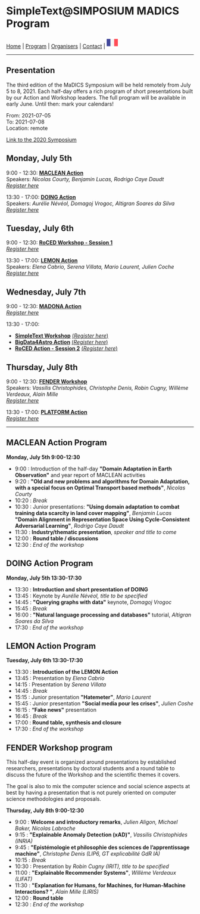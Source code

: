 
# SimpleText@SIMPOSIUM MADICS Program

[Home](https://simpletext-madics.github.io/2021/simposium-madics/en) | [Program](https://simpletext-madics.github.io/2021/simposium-madics/en/program) | [Organisers](https://simpletext-madics.github.io/2021/simposium-madics/en/organisers) | [Contact](https://simpletext-madics.github.io/2021/simposium-madics/en/contact) | [<img src="../FR.png" width="30">](https://simpletext-madics.github.io/2021/simposium-madics/fr/program)

---

## Presentation
The third edition of the MaDICS Symposium will be held remotely from July 5 to 8, 2021. Each half-day offers a rich program of short presentations built by our Action and Workshop leaders. The full program will be available in early June. Until then: mark your calendars!

From: 2021-07-05  
To: 2021-07-08  
Location: remote

[Link to the 2020 Symposium](https://www.madics.fr/event/titre1590987414-8992/)

## Monday, July 5th
9:00 - 12:30: **[MACLEAN Action](https://www.madics.fr/actions/maclean/)**   
Speakers: *Nicolas Courty, Benjamin Lucas, Rodrigo Caye Daudt*   
[*Register here*](https://www.madics.fr/manifestations/organisation/inscription/?manif=1617704707.3351&group=MACLEAN)

13:30 - 17:00: **[DOING Action](https://www.madics.fr/actions/doing/)**   
Speakers: *Aurélie Névéol, Domagoj Vrogoc, Altigran Soares da Silva*   
[*Register here*](https://www.madics.fr/manifestations/organisation/inscription/?manif=1617704707.3351&group=DOING)

## Tuesday, July 6th
9:00 - 12:30: **[RoCED Workshop - Session 1](https://www.madics.fr/ateliers/roced/)**   
[*Register here*](https://www.madics.fr/manifestations/organisation/inscription/?manif=1617704707.3351&group=RoCED)

13:30 - 17:00: **[LEMON Action](https://www.madics.fr/actions/lemon/)**   
Speakers: *Elena Cabrio, Serena Villata, Mario Laurent, Julien Coche*   
[*Register here*](https://www.madics.fr/manifestations/organisation/inscription/?manif=1617704707.3351&group=LEMON)

## Wednesday, July 7th
9:00 - 12:30: **[MADONA Action](https://www.madics.fr/actions/madona/)**   
[*Register here*](https://www.madics.fr/manifestations/organisation/inscription/?manif=1617704707.3351&group=MADONA)

13:30 - 17:00:
* **[SimpleText Workshop](https://www.madics.fr/ateliers/simpletext/)** [(*Register here*)](https://www.madics.fr/manifestations/organisation/inscription/?manif=1617704707.3351&group=SimpleText)
* **[BigData4Astro Action](https://www.madics.fr/actions/bigdata4astro/)** [(*Register here*)](https://www.madics.fr/manifestations/organisation/inscription/?manif=1617704707.3351&group=BigData4Astro)
* **[RoCED Action - Session 2](https://www.madics.fr/ateliers/RoCED/)** [(*Register here*)](https://www.madics.fr/manifestations/organisation/inscription/?manif=1617704707.3351&group=RoCED%202)

## Thursday, July 8th
9:00 - 12:30: **[FENDER Workshop](https://www.madics.fr/ateliers/fender/)**   
Speakers: *Vassilis Christophides, Christophe Denis, Robin Cugny, Willème Verdeaux, Alain Mille*   
[*Register here*](https://www.madics.fr/manifestations/organisation/inscription/?manif=1617704707.3351&group=FENDER)

13:30 - 17:00: **[PLATFORM Action](https://www.madics.fr/actions/platform/)**   
[*Register here*](https://www.madics.fr/manifestations/organisation/inscription/?manif=1617704707.3351&group=PLATFORM)

---

## MACLEAN Action Program
**Monday, July 5th 9:00-12:30**  
* 9:00 : Introduction of the half-day **"Domain Adaptation in Earth Observation"** and year report of MACLEAN activities  
* 9:20 : **"Old and new problems and algorithms for Domain Adaptation, with a special focus on Optimal Transport based methods"**, *Nicolas Courty*  
* 10:20 : *Break*  
* 10:30 : Junior presentations: **"Using domain adaptation to combat training data scarcity in land cover mapping"**, *Benjamin Lucas*  
**"Domain Alignment in Representation Space Using Cycle-Consistent Adversarial Learning"**, *Rodrigo Caye Daudt*  
* 11:30 : **Industry/thematic presentation**, *speaker and title to come*  
* 12:00 : **Round table / discussions**  
* 12:30 : *End of the workshop*

## DOING Action Program
**Monday, July 5th 13:30-17:30**  
* 13:30 : **Introduction and short presentation of DOING**  
* 13:45 : Keynote by *Aurélie Névéol, title to be specified*
* 14:45 : **"Querying graphs with data"** keynote, *Domagoj Vrogoc*
* 15:45 : *Break*  
* 16:00 : **"Natural language processing and databases"** tutorial, *Altigran Soares da Silva*
* 17:30 : *End of the workshop*

## LEMON Action Program
**Tuesday, July 6th 13:30-17:30**  
* 13:30 : **Introduction of the LEMON Action**  
* 13:45 : Presentation by *Elena Cabrio*
* 14:15 : Presentation by *Serena Villata*
* 14:45 : *Break*
* 15:15 : Junior presentation **"Hatemeter"**, *Mario Laurent*
* 15:45 : Junior presentation **"Social media pour les crises"**, *Julien Coshe*
* 16:15 : **“Fake news"** presentation
* 16:45 : *Break*  
* 17:00 : **Round table, synthesis and closure**
* 17:30 : *End of the workshop*

## FENDER Workshop program
This half-day event is organized around presentations by established researchers, presentations by doctoral students and a round table to discuss the future of the Workshop and the scientific themes it covers.

The goal is also to mix the computer science and social science aspects at best by having a presentation that is not purely oriented on computer science methodologies and proposals.

**Thursday, July 8th 9:00-12:30**  
* 9:00 : **Welcome and introductory remarks**, *Julien Aligon, Michael Baker, Nicolas Labroche*
* 9:15 : **"Explainable Anomaly Detection (xAD)"**, *Vassilis Christophides (INRIA)*
* 9:45 : **"Epistémologie et philosophie des sciences de l’apprentissage machine"**, *Christophe Denis (LIP6, GT explicabilité GdR IA)*
* 10:15 : *Break*  
* 10:30 : Presentation by *Robin Cugny (IRIT), title to be specified*
* 11:00 : **"Explainable Recommender Systems"**, *Willème Verdeaux (LIFAT)*
* 11:30 : **"Explanation for Humans, for Machines, for Human-Machine Interactions? "**, *Alain Mille (LIRIS)*
* 12:00 : **Round table**  
* 12:30 : *End of the workshop*
